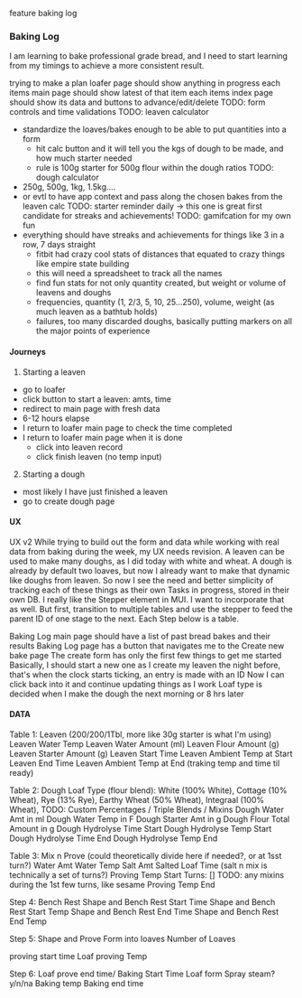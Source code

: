 feature baking log
### Baking Log
I am learning to bake professional grade bread, and I need to start learning from my timings to achieve a more consistent result.

trying to make a plan
loafer page should show anything in progress
each items main page should show latest of that item
each items index page should show its data and buttons to advance/edit/delete
TODO: form controls and time validations
TODO: leaven calculator
  - standardize the loaves/bakes enough to be able to put quantities into a form
	- hit calc button and it will tell you the kgs of dough to be made, and how much starter needed
	- rule is 100g starter for 500g flour within the dough ratios
TODO: dough calculator
 - 250g, 500g, 1kg, 1.5kg....
 - or evtl to have app context and pass along the chosen bakes from the leaven calc
 TODO: starter reminder daily -> this one is great first candidate for streaks and achievements!
 TODO: gamifcation for my own fun
  - everything should have streaks and achievements for things like 3 in a row, 7 days straight
	- fitbit had crazy cool stats of distances that equated to crazy things like empire state building
	- this will need a spreadsheet to track all the names
	- find fun stats for not only quantity created, but weight or volume of leavens and doughs
	- frequencies, quantity (1, 2/3, 5, 10, 25...250), volume, weight (as much leaven as a bathtub holds)
	- failures, too many discarded doughs, basically putting markers on all the major points of experience

#### Journeys
1. Starting a leaven
- go to loafer
- click button to start a leaven: amts, time
- redirect to main page with fresh data
- 6-12 hours elapse
- I return to loafer main page to check the time completed
- I return to loafer main page when it is done
  - click into leaven record
  - click finish leaven (no temp input)

2. Starting a dough
- most likely I have just finished a leaven
- go to create dough page


#### UX
UX v2
While trying to build out the form and data while working with real data from baking during the week, my UX needs revision.
A leaven can be used to make many doughs, as I did today with white and wheat.
A dough is already by default two loaves, but now I already want to make that dynamic like doughs from leaven.
So now I see the need and better simplicity of tracking each of these things as their own Tasks in progress, stored in their own DB. 
I really like the Stepper element in MUI. I want to incorporate that as well.
But first, transition to multiple tables and use the stepper to feed the parent ID of one stage to the next. Each Step below is a table.


Baking Log main page should have a list of past bread bakes and their results
Baking Log page has a button that navigates me to the Create new bake page
The create form has only the first few things to get me started
Basically, I should start a new one as I create my leaven the night before, that's when the clock starts ticking, an entry is made with an ID
Now I can click back into it and continue updating things as I work
Loaf type is decided when I make the dough the next morning or 8 hrs later


#### DATA
Table 1: Leaven
(200/200/1Tbl, more like 30g starter is what I'm using)
Leaven Water Temp
Leaven Water Amount (ml)
Leaven Flour Amount (g) 
Leaven Starter Amount (g)
Leaven Start Time
Leaven Ambient Temp at Start
Leaven End Time
Leaven Ambient Temp at End (traking temp and time til ready)

Table 2: Dough
Loaf Type (flour blend): White (100% White), Cottage (10% Wheat), Rye (13% Rye), Earthy Wheat (50% Wheat), Integraal (100% Wheat), TODO: Custom Percentages / Triple Blends / Mixins
Dough Water Amt in ml
Dough Water Temp in F
Dough Starter Amt in g
Dough Flour Total Amount in g
Dough Hydrolyse Time Start
Dough Hydrolyse Temp Start
Dough Hydrolyse Time End
Dough Hydrolyse Temp End

Table 3: Mix n Prove (could theoretically divide here if needed?, or at 1sst turn?)
Water Amt
Water Temp
Salt Amt
Salted Loaf Time (salt n mix is technically a set of turns?)
Proving Temp Start
Turns: [] TODO: any mixins during the 1st few turns, like sesame
Proving Temp End

Step 4: Bench Rest
Shape and Bench Rest Start Time
Shape and Bench Rest Start Temp
Shape and Bench Rest End Time
Shape and Bench Rest End Temp


Step 5: Shape and Prove
Form into loaves
Number of Loaves

proving start time
Loaf proving Temp

Step 6:
Loaf prove end time/ Baking Start Time
Loaf form
Spray steam? y/n/na
Baking temp
Baking end time
